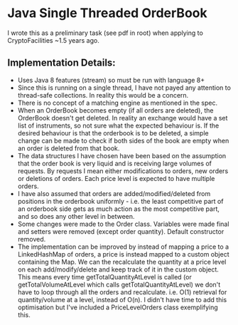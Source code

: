 # Java Single Threaded OrderBook

I wrote this as a preliminary task (see pdf in root) when applying to CryptoFacilities ~1.5 years ago. 

## Implementation Details:

* Uses Java 8 features (stream) so must be run with language 8+
* Since this is running on a single thread, I have not payed any attention to thread-safe collections. In reality this
would be a concern.
* There is no concept of a matching engine as mentioned in the spec.
* When an OrderBook becomes empty (if all orders are deleted), the OrderBook doesn't get deleted. In reality an exchange would have a set list of instruments, so not sure what the expected behaviour is. If the desired behaviour is that the orderbook is to be deleted, a simple change can be made to check if both sides of the book are empty when an order is deleted from that book.
* The data structures I have chosen have been based on the assumption that the order book is very liquid and is receiving
large volumes of requests. By requests I mean either modifications to orders, new orders or deletions of orders. Each price level is expected to have multiple orders.
* I have also assumed that orders are added/modified/deleted from positions in the orderbook uniformly - i.e. the least competitive part of an orderbook side gets as much action as the most competitive part, and so does any other level in between.
* Some changes were made to the Order class. Variables were made final and setters were removed (except order quantity). Default constructor removed.
* The implementation can be improved by instead of mapping a price to a LinkedHashMap of orders, a price is instead mapped to a custom object containing the Map. We can the recalculate the quantity at a price level on each add/modify/delete and keep track of it in the custom object. This means every time getTotalQuantityAtLevel is called (or getTotalVolumeAtLevel which calls getTotalQuantityAtLevel) we don't have to loop through all the orders and recalculate. i.e. O(1) retrieval for quantity/volume at a level, instead of O(n). I didn't have time to add this optimisation but I've included a PriceLevelOrders class exemplifying this. 